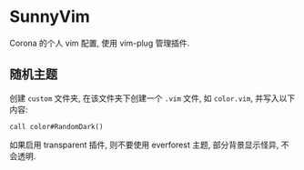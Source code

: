 # SunnyVim

Corona 的个人 vim 配置, 使用 vim-plug 管理插件.

## 随机主题

创建 `custom` 文件夹, 在该文件夹下创建一个 `.vim` 文件, 如 `color.vim`, 并写入以下内容:

```vim
call color#RandomDark()
```

如果启用 transparent 插件, 则不要使用 everforest 主题, 部分背景显示怪异, 不会透明.
